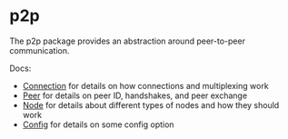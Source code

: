 # p2p

The p2p package provides an abstraction around peer-to-peer communication.

Docs:

- [Connection](https://github.com/tendermint/tendermint/blob/v0.37.x/spec/p2p/connection.md) for details on how connections and multiplexing work
- [Peer](https://github.com/tendermint/tendermint/blob/v0.37.x/spec/p2p/node.md) for details on peer ID, handshakes, and peer exchange
- [Node](https://github.com/tendermint/tendermint/blob/v0.37.x/spec/p2p/node.md) for details about different types of nodes and how they should work
- [Config](https://github.com/tendermint/tendermint/blob/v0.37.x/spec/p2p/config.md) for details on some config option
